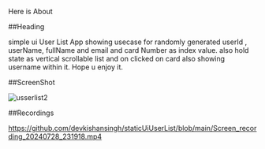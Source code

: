 Here is About


##Heading


simple ui User List App showing usecase for randomly generated userId , userName, fullName and email and card Number as index value.
also hold state as vertical scrollable list and on clicked on card also showing username within it.
Hope u enjoy it.


##ScreenShot


![usserlist2](https://github.com/user-attachments/assets/518b192d-4b01-4a99-8836-e6f316af55a4)


##Recordings


https://github.com/devkishansingh/staticUiUserList/blob/main/Screen_recording_20240728_231918.mp4
